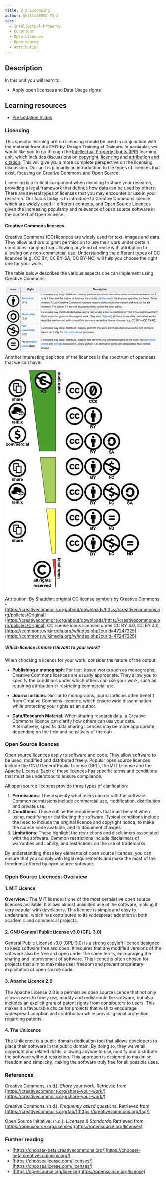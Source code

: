 ```yaml
---
title: 2.5 Licencing
author: Skills4EOSC T5.2
tags:
  - Intellectual-Property
  - Copyright
  - Open-Licences
  - Open-source
  - Attribution
---
```

## Description

In this unit you will learn to: 

- Apply open licenses and Data Usage rights

## Learning resources

- <a href="https://docs.google.com/presentation/d/1EF5qLCxZqPDBjFmATv14_0toab1FAJco/edit?usp=sharing&ouid=102604071504748959042&rtpof=true&sd=true" target="_blank">Presentation Slides</a>

### Licencing

This specific learning unit on licensing should be used in conjunction with the material from the FAIR-by-Design Training of Trainers. In particular, we would like you to go through the [Intellectual Property Rights (IPR)](https://fair-by-design-methodology.github.io/FAIR-by-Design_ToT/latest/Stage%201%20%E2%80%93%20Prepare/02-Preparing%20FAIR%20Learning%20Objects/02-Preparing%20FAIR%20Learning%20Objects/#intellectual-property-rights-ipr) learning unit, which includes discussions on [copyright](https://fair-by-design-methodology.github.io/FAIR-by-Design_ToT/latest/Stage%201%20%E2%80%93%20Prepare/02-Preparing%20FAIR%20Learning%20Objects/02-Preparing%20FAIR%20Learning%20Objects/#copyright), [licensing](https://fair-by-design-methodology.github.io/FAIR-by-Design_ToT/latest/Stage%201%20%E2%80%93%20Prepare/02-Preparing%20FAIR%20Learning%20Objects/02-Preparing%20FAIR%20Learning%20Objects/#licensing) and [attribution and citation](https://fair-by-design-methodology.github.io/FAIR-by-Design_ToT/latest/Stage%201%20%E2%80%93%20Prepare/02-Preparing%20FAIR%20Learning%20Objects/02-Preparing%20FAIR%20Learning%20Objects/#attribution-and-citing). This will give you a more complete perspective on the licensing discussion. Our unit is primarily an introduction to the types of licences that exist, focusing on Creative Commons and Open Source. 

Licensing is a critical component when deciding to share your research, providing a legal framework that defines how data can be used by others. There are several types of licenses that you may encounter or use in your research. Our focus today is to introduce to Creative Commons licence which are widely used in different contexts, and Open Source Licences given the increasing popularity and relevance of open source software in the context of Open Science.

#### Creative Commons licences

Creative Commons (CC) licences are widely used for text, images and data. They allow authors to grant permission to use their work under certain conditions, ranging from allowing any kind of reuse with attribution to allowing only non-commercial use. Understanding the different types of CC licences (e.g. CC BY, CC BY-SA, CC BY-NC) will help you choose the right one for your work.

The table below describes the various aspects one can implement using Creative Commons. 

![](attachments/Licences%20CC%201.png)
Another interesting depiction of the licences is the spectrum of openness that we can have: 

![](attachments/CC%20Spectrum.png)
Attribution: By Shaddim; original CC license symbols by Creative Commons - [https://creativecommons.org/about/downloads/https://creativecommons.org/policies/Original](https://creativecommons.org/about/downloads/https://creativecommons.org/policies/Original) CC license icons licensed under CC BY 4.0, CC BY 4.0, [https://commons.wikimedia.org/w/index.php?curid=47247325](https://commons.wikimedia.org/w/index.php?curid=47247325)
##### Which licence is more relevant to your work?

When choosing a licence for your work, consider the nature of the output:

- **Publishing a monograph**: For text-based works such as monographs, Creative Commons licences are usually appropriate. They allow you to specify the conditions under which others can use your work, such as requiring attribution or restricting commercial use.

- **Journal articles**: Similar to monographs, journal articles often benefit from Creative Commons licences, which ensure wide dissemination while protecting your rights as an author.

- **Data/Research Material**: When sharing research data, a Creative Commons licence can clarify how others can use your data. Alternatively, specific data sharing licences may be more appropriate, depending on the field and sensitivity of the data.
### Open Source licences

Open source licences apply to software and code. They allow software to be used, modified and distributed freely. Popular open source licences include the GNU General Public License (GPL), the MIT License and the Apache License. Each of these licences has specific terms and conditions that must be understood to ensure compliance.

All open source licences provide three types of clarification:

1.	**Permissions**: These specify what users can do with the software. Common permissions include commercial use, modification, distribution and private use.
2.	**Conditions**: These outline the requirements that must be met when using, modifying or distributing the software. Typical conditions include the need to include the original licence and copyright notice, to make the source code available, and to document changes.
3.	**Limitations**: These highlight the restrictions and disclaimers associated with the software. 
Common restrictions include disclaimers of warranties and liability, and restrictions on the use of trademarks.

By understanding these key elements of open source licences, you can ensure that you comply with legal requirements and make the most of the freedoms offered by open source software.

### Open Source Licences: Overview

#### 1. MIT Licence

**Overview:**.
The MIT licence is one of the most permissive open source licences available. It allows almost unlimited use of the software, making it very popular with developers. This licence is simple and easy to understand, which has contributed to its widespread adoption in both academic and commercial projects.

#### 2. GNU General Public License v3.0 (GPL-3.0)

General Public License v3.0 (GPL-3.0) is a strong copyleft licence designed to keep software free and open. It requires that any modified versions of the software also be free and open under the same terms, encouraging the sharing and improvement of software. This licence is often chosen for projects that aim to maximise user freedom and prevent proprietary exploitation of open source code.

#### 3. Apache Licence 2.0

The Apache License 2.0 is a permissive open source licence that not only allows users to freely use, modify and redistribute the software, but also includes an explicit grant of patent rights from contributors to users. This makes it a favourable choice for projects that wish to encourage widespread adoption and contribution while providing legal protection regarding patents.

#### 4. The Unlicence

The Unlicence is a public domain dedication tool that allows developers to place their software in the public domain. By doing so, they waive all copyright and related rights, allowing anyone to use, modify and distribute the software without restriction. This approach is designed to maximise freedom and simplicity, making the software truly free for all possible uses.
### References

Creative Commons. (n.d.). *Share your work*. Retrieved from [https://creativecommons.org/share-your-work/](https://creativecommons.org/share-your-work/)

Creative Commons. (n.d.). *Frequently asked questions*. Retrieved from [https://creativecommons.org/faq/](https://creativecommons.org/faq/)

Open Source Initiative. (n.d.). *Licenses & Standards*. Retrieved from [https://opensource.org/licenses](https://opensource.org/licenses)

### Further reading

- [https://chooser-beta.creativecommons.org/](https://chooser-beta.creativecommons.org/)
- [https://choosealicense.com/licenses/](https://choosealicense.com/licenses/)
- [https://opensource.org/license](https://opensource.org/license)
    
